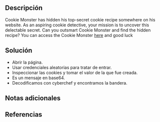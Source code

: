 ## Descripción
Cookie Monster has hidden his top-secret cookie recipe somewhere on his website. As an aspiring cookie detective, your mission is to uncover this delectable secret. Can you outsmart Cookie Monster and find the hidden recipe? You can access the Cookie Monster [here](http://verbal-sleep.picoctf.net:53095/) and good luck
## Solución
- Abrir la página.
- Usar credenciales aleatorias para tratar de entrar.
- Inspeccionar las cookies y tomar el valor de la que fue creada.
- Es un mensaje en base64.
- Decodificamos con cyberchef y encontramos la bandera.
## Notas adicionales
## Referencias